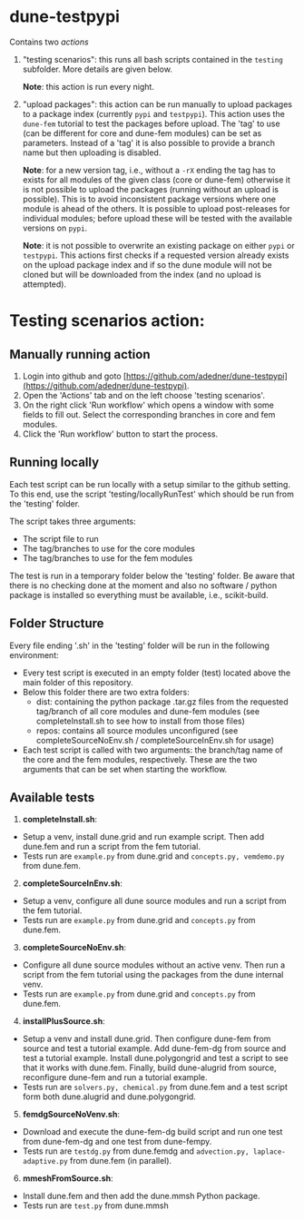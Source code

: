 # dune-testpypi

Contains two _actions_

1. "testing scenarios": this runs all bash scripts contained in the `testing` subfolder. More details are given below.

   __Note__: this action is run every night.
2. "upload packages": this action can be run manually to upload packages to
   a package index (currently `pypi` and `testpypi`). This action uses the
   `dune-fem` tutorial to test the packages before upload. The 'tag' to use
   (can be different for core and dune-fem modules) can be set as
   parameters. Instead of a 'tag' it is also possible to provide a branch
   name but then uploading is disabled.

   __Note__: for a new version tag, i.e., without a `-rX` ending the tag has to exists for all modules of the given class
   (core or dune-fem) otherwise it is not possible to upload the packages (running without an upload is possible).
   This is to avoid inconsistent package versions where one module is ahead of the others.
   It is possible to upload post-releases for individual modules; before upload these will be tested with the available versions
   on `pypi`.

   __Note__: it is not possible to overwrite an existing package on either `pypi` or `testpypi`. This actions first checks if
   a requested version already exists on the upload package index and if so the dune module will not be cloned but will be
   downloaded from the index (and no upload is attempted).


# Testing scenarios action:

Manually running action
------------------------

1. Login into github and goto [https://github.com/adedner/dune-testpypi](https://github.com/adedner/dune-testpypi).
2. Open the 'Actions' tab and on the left choose 'testing scenarios'.
3. On the right click 'Run workflow' which opens a window with some fields to
fill out. Select the corresponding branches in core and fem modules.
4. Click the 'Run workflow' button to start the process.

Running locally
---------------
Each test script can be run locally with a setup similar to the github setting.
To this end, use the script 'testing/locallyRunTest' which should be run from the 'testing' folder.

The script takes three arguments:
- The script file to run
- The tag/branches to use for the core modules
- The tag/branches to use for the fem modules

The test is run in a temporary folder below the 'testing' folder.
Be aware that there is no checking done at the moment and also no software / python
package is installed so everything must be available, i.e., scikit-build.

Folder Structure
----------------
Every file ending '.sh' in the 'testing' folder will be run in the following environment:
- Every test script is executed in an empty folder (test) located above the
  main folder of this repository.
- Below this folder there are two extra folders:
  - dist: containing the python package .tar.gz files from the requested
    tag/branch of all core modules and dune-fem modules
    (see completeInstall.sh to see how to install from those files)
  - repos: contains all source modules unconfigured
    (see completeSourceNoEnv.sh / completeSourceInEnv.sh for usage)
- Each test script is called with two arguments: the branch/tag name of the
  core and the fem modules, respectively. These are the two arguments that
  can be set when starting the workflow.


Available tests
---------------

1. __completeInstall.sh__:
  - Setup a venv, install dune.grid and run example script. Then add dune.fem and run a script from the fem tutorial.
  - Tests run are `example.py` from dune.grid and `concepts.py, vemdemo.py` from dune.fem.
2. __completeSourceInEnv.sh__:
  - Setup a venv, configure all dune source modules and run a script from the fem tutorial.
  - Tests run are `example.py` from dune.grid and `concepts.py` from dune.fem.
3. __completeSourceNoEnv.sh__:
  - Configure all dune source modules without an active venv.
    Then run a script from the fem tutorial using the packages from the dune internal venv.
  - Tests run are `example.py` from dune.grid and `concepts.py` from dune.fem.
4. __installPlusSource.sh__:
  - Setup a venv and install dune.grid.
    Then configure dune-fem from source and test a tutorial example.
    Add dune-fem-dg from source and test a tutorial example.
    Install dune.polygongrid and test a script to see that it works with dune.fem.
    Finally, build dune-alugrid from source, reconfigure dune-fem and run a tutorial example.
  - Tests run are `solvers.py, chemical.py` from dune.fem and a test script
    form both dune.alugrid and dune.polygongrid.
5. __femdgSourceNoVenv.sh__:
  - Download and execute the dune-fem-dg build script and run one test from dune-fem-dg and one test from dune-fempy.
  - Tests run are `testdg.py` from dune.femdg and `advection.py, laplace-adaptive.py` from dune.fem (in parallel).
6. __mmeshFromSource.sh__:
  - Install dune.fem and then add the dune.mmsh Python package.
  - Tests run are `test.py` from dune.mmsh

